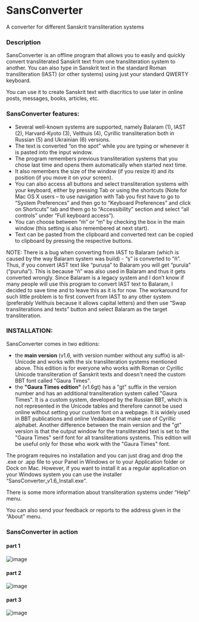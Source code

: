 # SansConverter
A converter for different Sanskrit transliteration systems

### Description
SansConverter is an offline program that allows you to easily and quickly convert transliterated Sanskrit text from one transliteration system to another. You can also type in Sanskrit text in the standard Roman transliteration (IAST) (or other systems) using just your standard QWERTY keyboard.

You can use it to create Sanskrit text with diacritics to use later in online posts, messages, books, articles, etc.  

### SansConverter features:

* Several well-known systems are supported, namely Balaram (1), IAST (2), Harvard-Kyoto (3), Velthuis (4), Cyrillic transliteration both in Russian (5) and Ukrainian (6) versions.
* The text is converted “on the spot” while you are typing or whenever it is pasted into the input window. 
* The program remembers previous transliteration systems that you chose last time and opens them automatically when started next time.
* It also remembers the size of the window (if you resize it) and its position (if you move it on your screen). 
* You can also access all buttons and select transliteration systems with your keyboard, either by pressing Tab or using the shortcuts (Note for Mac OS X users – to use navigation with Tab you first have to go to “System Preferences” and then go to “Keyboard Preferences” and click on Shortcuts” tab and them go to “Accessibility” section and select “all controls” under “Full keyboard access”). 
* You can choose between “ṁ” or “ṃ” by checking the box in the main window (this setting is also remembered at next start).
* Text can be pasted from the clipboard and converted text can be copied to clipboard by pressing the respective buttons. 

NOTE: 
There is a bug when converting from IAST to Balaram (which is caused by the way Balaram system was build) - “ṣ” is converted to “ñ”. Thus, if you convert IAST text like “puruṣa” to Balaram you will get “puruïa” (“puruña”). This is because “ñ” was also used in Balaram and thus it gets converted wrongly. Since Balaram is a legacy system and I don’t know if many people will use this program to convert IAST text to Balaram, I decided to save time and to leave this as it is for now. The workaround for such little problem is to first convert from IAST to any other system (preferably Velthuis because it allows capital letters) and then use “Swap transliterations and texts” button and select Balaram as the target transliteration. 

### INSTALLATION:

SansConverter comes in two editions: 
- the **main version** (v1.6, with version number without any suffix) is all-Unicode and works with the six transliteration systems mentioned above. This edition is for everyone who works with Roman or Cyrillic Unicode transliteration of Sanskrit texts and doesn't need the custom BBT font called "Gaura Times".
- the **"Gaura Times edition"** (v1.6gt) has a "gt" suffix in the version number and has an additional transliteration system called "Gaura Times". It is a custom system, developed by the Russian BBT, which is not represented in the Unicode tables and therefore cannot be used online without setting your custom font on a webpage. It is widely used in BBT publications and online Vedabase that make use of Cyrillic alphabet. Another difference between the main version and the "gt" version is that the output window for the transliterated text is set to the "Gaura Times" serif font for all transliterations systems. This edition will be useful only for those who work with the "Gaura Times" font.

The program requires no installation and you can just drag and drop the .exe or .app file to your Panel in Windows or to your Application folder or Dock on Mac. However, if you want to install it as a regular application on your Windows system you can use the installer “SansConverter_v1.6_Install.exe”.

There is some more information about transliteration systems under “Help” menu. 

You can also send your feedback or reports to the address given in the “About” menu. 

### SansConverter in action
#### part 1
![image](https://user-images.githubusercontent.com/68146217/182867782-faad4e8c-598f-431d-9da4-5193ca0fd7ea.png)

#### part 2
![image](https://user-images.githubusercontent.com/68146217/182867851-186603ab-0bea-4a8b-9b03-3608b9f5530d.png)

#### part 3
![image](https://user-images.githubusercontent.com/68146217/182867915-54d98757-79b0-45d4-ba61-8a6b45a57fe4.png)
